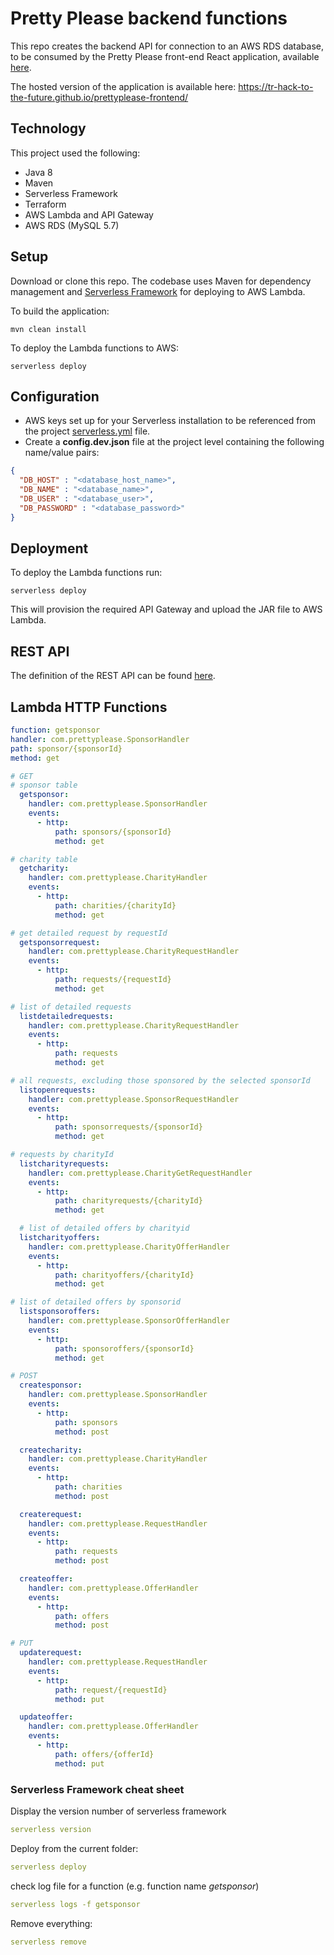 # Pretty Please backend functions

This repo creates the backend API for connection to an AWS RDS database, to be consumed by the Pretty Please front-end React application, available [here](https://github.com/tr-hack-to-the-future/prettyplease-frontend).  

The hosted version of the application is available here: https://tr-hack-to-the-future.github.io/prettyplease-frontend/ 

## Technology
This project used the following:
- Java 8
- Maven
- Serverless Framework 
- Terraform
- AWS Lambda and API Gateway
- AWS RDS (MySQL 5.7)

## Setup
Download or clone this repo. The codebase uses Maven for dependency management and [Serverless Framework](https://www.serverless.com/) for deploying  to AWS Lambda.

To build the application:
```shell script
mvn clean install 
``` 
To deploy the Lambda functions to AWS:
```shell script
serverless deploy
```


## Configuration
- AWS keys set up for your Serverless installation to be referenced from the project [serverless.yml](./serverless.yml) file.  
- Create a **config.dev.json** file at the project level containing the following name/value pairs:
```json
{
  "DB_HOST" : "<database_host_name>",
  "DB_NAME" : "<database_name>",
  "DB_USER" : "<database_user>",
  "DB_PASSWORD" : "<database_password>"
} 
```

## Deployment
To deploy the Lambda functions run:
```shell script
serverless deploy 
```
This will provision the required API Gateway and upload the JAR file to AWS Lambda. 

## REST API
The definition of the REST API can be found [here](https://github.com/tr-hack-to-the-future/prettyplease-backend/blob/main/REST%20API%20README.md).


## Lambda HTTP Functions
```yaml
function: getsponsor
handler: com.prettyplease.SponsorHandler
path: sponsor/{sponsorId}
method: get

# GET
# sponsor table
  getsponsor:
    handler: com.prettyplease.SponsorHandler
    events:
      - http:
          path: sponsors/{sponsorId}
          method: get

# charity table
  getcharity:
    handler: com.prettyplease.CharityHandler
    events:
      - http:
          path: charities/{charityId}
          method: get

# get detailed request by requestId
  getsponsorrequest:
    handler: com.prettyplease.CharityRequestHandler
    events:
      - http:
          path: requests/{requestId}
          method: get

# list of detailed requests
  listdetailedrequests:
    handler: com.prettyplease.CharityRequestHandler
    events:
      - http:
          path: requests
          method: get

# all requests, excluding those sponsored by the selected sponsorId
  listopenrequests:
    handler: com.prettyplease.SponsorRequestHandler
    events:
      - http:
          path: sponsorrequests/{sponsorId}
          method: get

# requests by charityId
  listcharityrequests:
    handler: com.prettyplease.CharityGetRequestHandler
    events:
      - http:
          path: charityrequests/{charityId}
          method: get

  # list of detailed offers by charityid
  listcharityoffers:
    handler: com.prettyplease.CharityOfferHandler
    events:
      - http:
          path: charityoffers/{charityId}
          method: get

# list of detailed offers by sponsorid
  listsponsoroffers:
    handler: com.prettyplease.SponsorOfferHandler
    events:
      - http:
          path: sponsoroffers/{sponsorId}
          method: get

# POST
  createsponsor:
    handler: com.prettyplease.SponsorHandler
    events:
      - http:
          path: sponsors
          method: post

  createcharity:
    handler: com.prettyplease.CharityHandler
    events:
      - http:
          path: charities
          method: post

  createrequest:
    handler: com.prettyplease.RequestHandler
    events:
      - http:
          path: requests
          method: post

  createoffer:
    handler: com.prettyplease.OfferHandler
    events:
      - http:
          path: offers
          method: post

# PUT
  updaterequest:
    handler: com.prettyplease.RequestHandler
    events:
      - http:
          path: request/{requestId}
          method: put

  updateoffer:
    handler: com.prettyplease.OfferHandler
    events:
      - http:
          path: offers/{offerId}
          method: put
```


### Serverless Framework cheat sheet
Display the version number of serverless framework
```yaml
serverless version
```
Deploy from the current folder:
```yaml
serverless deploy 
```
check log file for a function (e.g. function name <em>getsponsor</em>)
```yaml
serverless logs -f getsponsor
```
Remove everything:
```yaml
serverless remove
```

